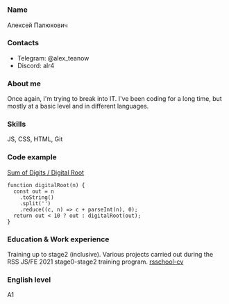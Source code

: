 #
### Name

Алексей Палюхович

### Contacts

- Telegram: @alex_teanow
- Discord: alr4

### About me
Once again, I'm trying to break into IT. I've been coding for a long time, but mostly at a basic level and in different languages.

### Skills
JS, CSS, HTML, Git

### Code example
[Sum of Digits / Digital Root
](https://www.codewars.com/kata/541c8630095125aba6000c00/javascript)
```JS
function digitalRoot(n) {
  const out = n
    .toString()
    .split('')
    .reduce((c, n) => c + parseInt(n), 0);
  return out < 10 ? out : digitalRoot(out);
}
```

### Education & Work experience
Training up to stage2 (inclusive). Various projects carried out during the RSS JS/FE 2021 stage0-stage2 training program.
[rsschool-cv](https://github.com/alre4/rsschool-cv)

### English level
A1
